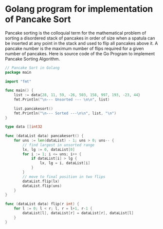 # Golang program for implementation of Pancake Sort
Pancake sorting is the colloquial term for the mathematical problem of sorting a disordered stack of pancakes in order of size when a spatula can be inserted at any point in the stack and used to flip all pancakes above it. A pancake number is the maximum number of flips required for a given number of pancakes. Here is source code of the Go Program to implement Pancake Sorting Algorithm.

``` go
// Pancake Sort in Golang
package main
  
import "fmt"
  
func main() {
    list := data{28, 11, 59, -26, 503, 158, 997, 193, -23, 44}
    fmt.Println("\n--- Unsorted --- \n\n", list)
  
    list.pancakesort()
    fmt.Println("\n--- Sorted ---\n\n", list, "\n")
}
  
type data []int32
  
func (dataList data) pancakesort() {
    for uns := len(dataList) - 1; uns > 0; uns-- {
        // find largest in unsorted range
        lx, lg := 0, dataList[0]
        for i := 1; i <= uns; i++ {
            if dataList[i] > lg {
                lx, lg = i, dataList[i]
            }
        }
        // move to final position in two flips
        dataList.flip(lx)
        dataList.flip(uns)
    }
}
  
func (dataList data) flip(r int) {
    for l := 0; l < r; l, r = l+1, r-1 {
        dataList[l], dataList[r] = dataList[r], dataList[l]
    }
}
```